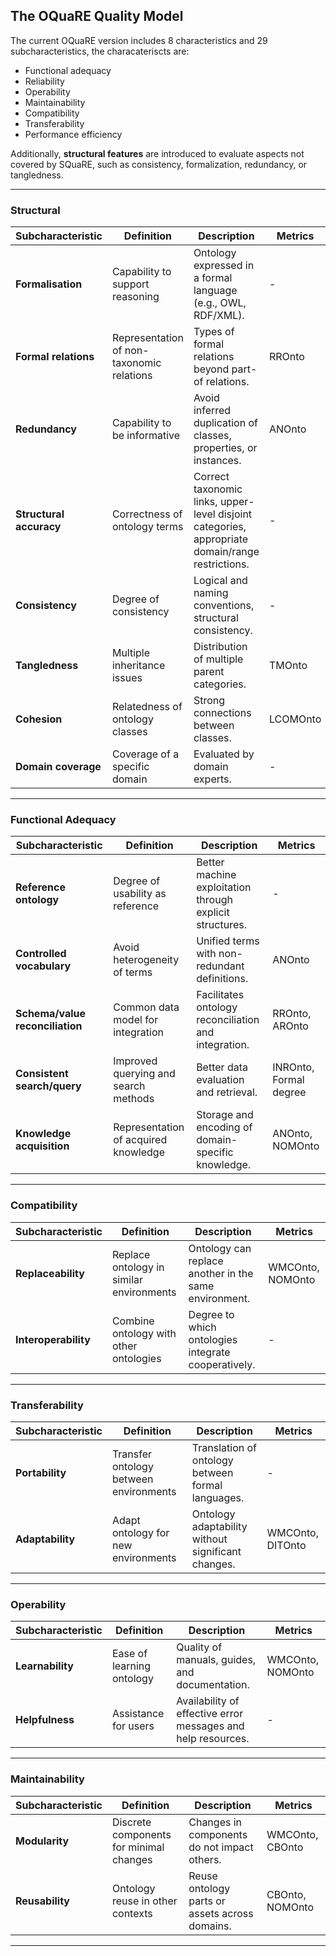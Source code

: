 ## The OQuaRE Quality Model

The current OQuaRE version includes 8 characteristics and 29 subcharacteristics, the characateriscts are: 
- Functional adequacy  
- Reliability  
- Operability  
- Maintainability  
- Compatibility  
- Transferability  
- Performance efficiency  

Additionally, **structural features** are introduced to evaluate aspects not covered by SQuaRE, such as consistency, formalization, redundancy, or tangledness.

---

### Structural

| Subcharacteristic      | Definition                                   | Description                                                                                                                                                     | Metrics    |
|------------------------|---------------------------------------------|-----------------------------------------------------------------------------------------------------------------------------------------------------------------|------------|
| **Formalisation**      | Capability to support reasoning             | Ontology expressed in a formal language (e.g., OWL, RDF/XML).                                                                                                  | -          |
| **Formal relations**   | Representation of non-taxonomic relations   | Types of formal relations beyond part-of relations.                                                                                                            | RROnto     |
| **Redundancy**         | Capability to be informative                | Avoid inferred duplication of classes, properties, or instances.                                                                                               | ANOnto     |
| **Structural accuracy**| Correctness of ontology terms               | Correct taxonomic links, upper-level disjoint categories, appropriate domain/range restrictions.                                                               | -          |
| **Consistency**        | Degree of consistency                       | Logical and naming conventions, structural consistency.                                                                                                        | -          |
| **Tangledness**        | Multiple inheritance issues                 | Distribution of multiple parent categories.                                                                                                                   | TMOnto     |
| **Cohesion**           | Relatedness of ontology classes             | Strong connections between classes.                                                                                                                           | LCOMOnto   |
| **Domain coverage**    | Coverage of a specific domain               | Evaluated by domain experts.                                                                                                                                  | -          |

---

### Functional Adequacy

| Subcharacteristic            | Definition                                  | Description                                                                                          | Metrics                |
|------------------------------|--------------------------------------------|------------------------------------------------------------------------------------------------------|------------------------|
| **Reference ontology**       | Degree of usability as reference           | Better machine exploitation through explicit structures.                                             | -                      |
| **Controlled vocabulary**    | Avoid heterogeneity of terms               | Unified terms with non-redundant definitions.                                                       | ANOnto                 |
| **Schema/value reconciliation**| Common data model for integration        | Facilitates ontology reconciliation and integration.                                                | RROnto, AROnto         |
| **Consistent search/query**  | Improved querying and search methods       | Better data evaluation and retrieval.                                                               | INROnto, Formal degree |
| **Knowledge acquisition**    | Representation of acquired knowledge       | Storage and encoding of domain-specific knowledge.                                                  | ANOnto, NOMOnto        |

---

### Compatibility

| Subcharacteristic      | Definition                                  | Description                                                                 | Metrics                |
|------------------------|---------------------------------------------|-----------------------------------------------------------------------------|------------------------|
| **Replaceability**     | Replace ontology in similar environments   | Ontology can replace another in the same environment.                       | WMCOnto, NOMOnto       |
| **Interoperability**   | Combine ontology with other ontologies      | Degree to which ontologies integrate cooperatively.                         | -                      |

---

### Transferability

| Subcharacteristic      | Definition                                  | Description                                                                 | Metrics                |
|------------------------|---------------------------------------------|-----------------------------------------------------------------------------|------------------------|
| **Portability**        | Transfer ontology between environments      | Translation of ontology between formal languages.                          | -                      |
| **Adaptability**       | Adapt ontology for new environments         | Ontology adaptability without significant changes.                         | WMCOnto, DITOnto       |

---

### Operability

| Subcharacteristic      | Definition                                  | Description                                                                 | Metrics                |
|------------------------|---------------------------------------------|-----------------------------------------------------------------------------|------------------------|
| **Learnability**       | Ease of learning ontology                  | Quality of manuals, guides, and documentation.                             | WMCOnto, NOMOnto       |
| **Helpfulness**        | Assistance for users                       | Availability of effective error messages and help resources.               | -                      |

---

### Maintainability

| Subcharacteristic      | Definition                                  | Description                                                                 | Metrics                |
|------------------------|---------------------------------------------|-----------------------------------------------------------------------------|------------------------|
| **Modularity**         | Discrete components for minimal changes     | Changes in components do not impact others.                                | WMCOnto, CBOnto        |
| **Reusability**        | Ontology reuse in other contexts            | Reuse ontology parts or assets across domains.                             | CBOnto, NOMOnto        |

---